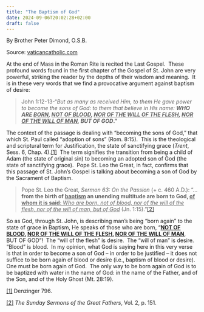 ```yaml
---
title: "The Baptism of God"
date: 2024-09-06T20:02:28+02:00
draft: false
---
```



By Brother Peter Dimond, O.S.B.

Source: [vaticancatholic.com](https://vaticancatholic.com/the-baptism-of-god/)

<p>At the end of Mass in the Roman Rite is recited the Last Gospel.  These profound words found in the first chapter of the Gospel of St. John are very powerful, striking the reader by the depths of their wisdom and meaning.  It is in these very words that we find a provocative argument against baptism of desire:</p>
<blockquote>
<p>John 1:12-13-“<em>But as many as received Him, to them He gave power to become the sons of God: to them that believe in His name: <strong>WHO ARE <u>BORN</u>, <u>NOT OF BLOOD</u>, <u>NOR OF THE WILL OF THE FLESH</u>, <u>NOR OF THE WILL OF MAN</u>, BUT OF GOD</strong></em><strong>.”</strong></p>
</blockquote>
<p>The context of the passage is dealing with “becoming the sons of God,” that which St. Paul called “adoption of sons” (Rom. 8:15).  This is the theological and scriptural term for Justification, the state of sanctifying grace (<em>Trent</em>, Sess. 6, Chap. 4).<a href="#_edn1" name="_ednref1">[1]</a>  The term signifies the transition from being a child of Adam (the state of original sin) to becoming an adopted son of God (the state of sanctifying grace).  Pope St. Leo the Great, in fact, confirms that this passage of St. John’s Gospel is talking about becoming a son of God by the Sacrament of Baptism.</p>
<blockquote>
<p>Pope St. Leo the Great, <em>Sermon 63: On the Passion</em> (+ c. 460 A.D.): “… <strong>from the birth of <u>baptism</u> an unending multitude are born to God, <u>of whom it is said</u></strong><u>: <em>Who are born, not of blood, nor of the will of the flesh, nor of the will of man, but of God</em></u> (Jn. 1:15).”<a href="#_edn2" name="_ednref2">[2]</a></p>
</blockquote>
<p>So as God, through St. John, is describing man’s being “born again” to the state of grace in Baptism, He speaks of those who are born, “<strong><u>NOT OF BLOOD</u>, <u>NOR OF THE WILL OF THE FLESH</u>, <u>NOR OF THE WILL OF MAN</u></strong>, BUT OF GOD”!  The “will of the flesh” is desire.  The “will of man” is desire.  “Blood” is blood.  In my opinion, what God is saying here in this very verse is that in order to become a son of God – in order to be justified – it does not suffice to be born again of blood or desire (i.e., baptism of blood or desire).  One must be born again of God.  The only way to be born again of God is to be baptized with water in the name of God: in the name of the Father, and of the Son, and of the Holy Ghost (Mt. 28:19).</p>
<div class="footnotes">
<p><a href="#_ednref1" name="_edn1">[1]</a> Denzinger 796.</p>
<p><a href="#_ednref2" name="_edn2">[2]</a> <em>The Sunday Sermons of the Great Fathers</em>, Vol. 2, p. 151.</p>
</div>
